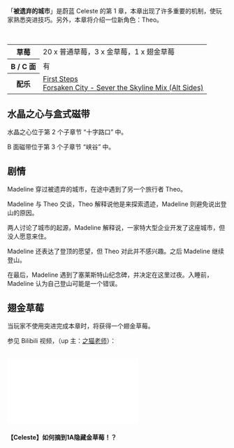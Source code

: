 <p>「<strong>被遗弃的城市</strong>」是蔚蓝 Celeste 的第 1 章，本章出现了许多重要的机制，使玩家熟悉突进技巧。另外，本章将介绍一位新角色：Theo。</p>

<br>

<table>
  <tbody>
    <tr>
      <th>草莓</th>
      <td>20 x 普通草莓，3 x 金草莓，1 x 翅金草莓</td>
    </tr>
    <tr>
      <th>B / C 面</th>
      <td>有</td>
    </tr>
    <tr>
      <th>配乐</th>
      <td>
        <a href="https://music.163.com/#/song?id=1342528780">First Steps</a>
        <br>
        <a href="https://music.163.com/#/song?id=1342528780" target="_blank">Forsaken City - Sever the Skyline Mix (Alt Sides)</a>
      </td>
    </tr>
  </tbody>
</table>

<h2>水晶之心与盒式磁带</h2>
<p>水晶之心位于第 2 个子章节 “十字路口” 中。</p>
<p>B 面磁带位于第 3 个子章节 “峡谷” 中。</p>

<h2>剧情</h2>
<p>Madeline 穿过被遗弃的城市，在途中遇到了另一个旅行者 Theo。</p>
<p>Madeline 与 Theo 交谈，Theo 解释说他是来探索遗迹，Madeline 则避免说出登山的原因。</p>
<p>两人讨论了城市的起源，Madeline 解释说，一家特大型企业开发了这座城市，但没人愿意来住。</p>
<p>Madeline 还表达了登顶的愿望，但 Theo 对此并不感兴趣。之后 Madeline 继续登山。</p>
<p>在最后，Madeline 遇到了塞莱斯特山纪念碑，并决定在这里过夜。入睡前，Madeline 认为自己登山可能是一个错误。</p>

<h2>翅金草莓</h2>
<p>当玩家不使用突进完成本章时，将获得一个翅金草莓。</p>
<p>参见 Bilibili 视频，（up 主：<a href="https://space.bilibili.com/2274269">之猫老师</a>）：</p>

<br>

<iframe src="//player.bilibili.com/player.html?aid=71818086&amp;cid=125031340&amp;page=1" scrolling="no" border="0" frameborder="no" framespacing="0" allowfullscreen="true"> </iframe>
<p></p>
<h4 class="img-desc">【Celeste】如何摘到1A隐藏金草莓！？</h4>